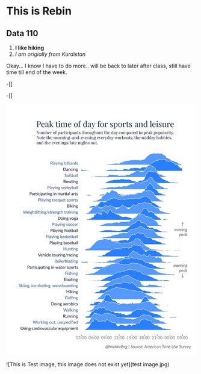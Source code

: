 # This is Rebin

## Data 110

1. **I like hiking**
2. *I am origially from Kurdistan*


Okay... I know I have to do more.. will be back to later after class, still have time till end of the week.

-[]

-[]


![Joy Plot Inspired Design](media/joy-plot%201.jpg)

![This is Test image, this image does not exist yet](test image.jpg)
